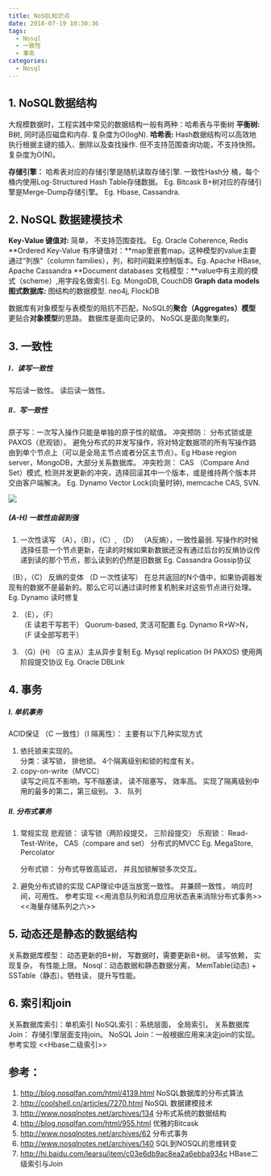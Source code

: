 ```yaml
---
title: NoSQL知识点
date: 2018-07-19 10:30:36
tags:
  - Nosql
  - 一致性
  - 事务
categories: 
  - Nosql  
---
```

                                                                            
## 1. NoSQL数据结构
大规模数据时，工程实践中常见的数据结构一般有两种：哈希表与平衡树
**平衡树:** B树, 同时适应磁盘和内存.  复杂度为O(logN).
**哈希表:** Hash数据结构可以高效地执行根据主键的插入、删除以及查找操作. 但不支持范围查询功能，不支持快照。复杂度为O(N)。
<!-- more -->   
 
**存储引擎：**
哈希表对应的存储引擎是随机读取存储引擎. 一致性Hash分 桶，每个桶内使用Log-Structured Hash Table存储数据。 Eg. Bitcask
B+树对应的存储引擎是Merge-Dump存储引擎。 Eg. Hbase, Cassandra.
 
## 2. NoSQL 数据建模技术
**Key-Value 键值对:** 简单， 不支持范围查找。 Eg. Oracle Coherence, Redis
**Ordered Key-Value 有序键值对：**map里嵌套map。这种模型的value主要通过“列族”（column families），列，和时间戳来控制版本。Eg. Apache HBase, Apache Cassandra
**Document databases 文档模型：**value中有主观的模式（scheme）,用字段名做索引. Eg. MongoDB, CouchDB
**Graph data models 图式数据库:** 图结构的数据模型. neo4j, FlockDB
 
数据库有对象模型与表模型的阻抗不匹配，NoSQL的**聚合（Aggregates）模型**更贴合**对象模型**的思路。
数据库是面向记录的， NoSQL是面向聚集的。
 
## 3. 一致性
#####  I．读写一致性
写后读一致性。
读后读一致性。
#####  II．写一致性
原子写：一次写入操作只能是单独的原子性的赋值。
冲突预防：
分布式锁或是 PAXOS（悲观锁）。
避免分布式的并发写操作，将对特定数据项的所有写操作路由到单个节点上（可以是全局主节点或者分区主节点）。Eg Hbase region  server，MongoDB，大部分关系数据库。
冲突检测：
    CAS （Compare And Set）模式, 检测并发更新的冲突，选择回滚其中一个版本，或是维持两个版本并交由客户端解决。 Eg.  Dynamo Vector Lock(向量时钟), memcache CAS, SVN.
 
![](http://pic.yupoo.com/iammutex/Cr4HWbaZ/Js1Ke.png ) 

#####  (A-H)  一致性由弱到强
1.  一次性读写 （A），（B），（C）, （D）
（A反熵），一致性最弱. 写操作的时候选择任意一个节点更新，在读的时候如果新数据还没有通过后台的反熵协议传递到读的那个节点，那么读到的仍然是旧数据  Eg. Cassandra  Gossip协议
 
   （B），（C）  反熵的变体
（D 一次性读写） 在总共返回的N个值中，如果协调器发现有的数据不是最新的。那么它可以通过读时修复机制来对这些节点进行处理。  Eg.  Dynamo 读时修复
 
2.  （E），（F）     
（E 读若干写若干） Quorum-based, 灵活可配置  Eg.  Dynamo  R+W>N，
（F 读全部写若干） 
 
3. （G）(H)
（G 主从）主从异步复制  Eg. Mysql  replication
(H PAXOS) 使用两阶段提交协议  Eg.  Oracle DBLink
 
## 4. 事务
#####  I. 单机事务       
ACID保证
（C 一致性）（I 隔离性）：
    主要有以下几种实现方式
1.  依托锁来实现的。  
分类：读写锁， 排他锁。
4个隔离级别和锁的粒度有关。
2.  copy-on-write（MVCC）   
读写之间互不影响，写不阻塞读， 读不阻塞写， 效率高。
实现了隔离级别中用的最多的第二，第三级别。
3． 队列  
 
##### II. 分布式事务    
1.   常规实现
悲观锁： 读写锁（两阶段提交， 三阶段提交）
        乐观锁： Read-Test-Write， CAS（compare and set）
        分布式的MVCC  Eg. MegaStore, Percolator
        
        分布式锁： 分布式导致高延迟， 并且加锁解锁多次交互。
2.  避免分布式锁的实现
CAP理论中适当放宽一致性。 并兼顾一致性， 响应时间，可用性。
参考实现
 <<用消息队列和消息应用状态表来消除分布式事务>>
<<海量存储系列之六>>
 
## 5. 动态还是静态的数据结构
   关系数据库模型： 动态更新的B+树， 写数据时，需要更新B+树。 读写依赖， 实现复杂， 有性能上限。
   Nosql：动态数据和静态数据分离， MemTable(动态) + SSTable（静态）。牺牲读， 提升写性能。
 
## 6. 索引和join
  关系数据库索引：单机索引
  NoSQL索引：系统层面， 全局索引。
  关系数据库Join： 存储引擎层面支持join。
  NoSQL Join：一般根据应用来决定join的实现。 
参考实现  <<Hbase二级索引>>
 
## 参考：
1.  http://blog.nosqlfan.com/html/4139.html     NoSQL数据库的分布式算法
2.  http://coolshell.cn/articles/7270.html      NoSQL 数据建模技术
3.  http://www.nosqlnotes.net/archives/134      分布式系统的数据结构
4.  http://blog.nosqlfan.com/html/955.html      优雅的Bitcask
5.  http://www.nosqlnotes.net/archives/62       分布式事务
6.  http://www.nosqlnotes.net/archives/140      SQL到NOSQL的思维转变
7.  http://hi.baidu.com/learsu/item/c03e6db9ac8ea2a6ebba934c   HBase二级索引与Join
  
 

